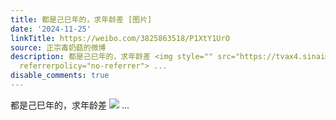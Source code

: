 ```yaml
---
title: 都是己巳年的，求年龄差 [图片]
date: '2024-11-25'
linkTitle: https://weibo.com/3825863518/P1XtY1UrO
source: 正宗毒奶菇的微博
description: 都是己巳年的，求年龄差 <img style="" src="https://tvax4.sinaimg.cn/large/e40a0b5egy1hvyoc28lq2j20i20c1di5.jpg"
  referrerpolicy="no-referrer"> ...
disable_comments: true
---
```

都是己巳年的，求年龄差 <img style="" src="https://tvax4.sinaimg.cn/large/e40a0b5egy1hvyoc28lq2j20i20c1di5.jpg" referrerpolicy="no-referrer"> ...